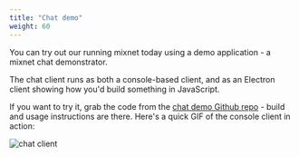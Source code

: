 ```yaml
---
title: "Chat demo"
weight: 60
---
```


You can try out our running mixnet today using a demo application - a mixnet chat demonstrator.

The chat client runs as both a console-based client, and as an Electron client showing how you'd build something in JavaScript.

If you want to try it, grab the code from the [chat demo Github repo](https://github.com/nymtech/demo-mixnet-chat-client) - build and usage instructions are there. Here's a quick GIF of the console client in action:

![chat client](/docs/images/conversation.gif)
